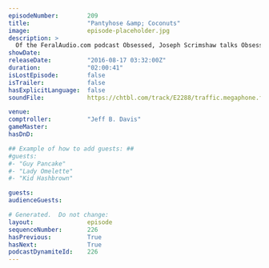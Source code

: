 ```yaml
---
episodeNumber:        209
title:                "Pantyhose &amp; Coconuts"
image:                episode-placeholder.jpg
description: >
  Of the FeralAudio.com podcast Obsessed, Joseph Scrimshaw talks Obsession with the Harmontown gang and your Mayor dives into his pantyhose fetish. Watch the video at harmontown.com/live!
showDate:             
releaseDate:          "2016-08-17 03:32:00Z"
duration:             "02:00:41"
isLostEpisode:        false
isTrailer:            false
hasExplicitLanguage:  false
soundFile:            https://chtbl.com/track/E2288/traffic.megaphone.fm/STA5723474089.mp3?updated=1559774885

venue:                
comptroller:          "Jeff B. Davis"
gameMaster:           
hasDnD:               

## Example of how to add guests: ##
#guests:
#- "Guy Pancake"
#- "Lady Omelette"
#- "Kid Hashbrown"

guests:
audienceGuests:

# Generated.  Do not change:
layout:               episode
sequenceNumber:       226
hasPrevious:          True
hasNext:              True
podcastDynamiteId:    226
---
```


<!-- The episode description will be rendered here -->
<!-- Add your content below here -->

